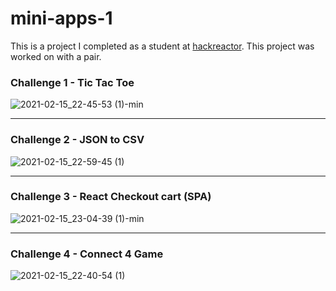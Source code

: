# mini-apps-1
This is a project I completed as a student at [hackreactor](http://hackreactor.com). This project was worked on with a pair.

### Challenge 1 - Tic Tac Toe
![2021-02-15_22-45-53 (1)-min](https://user-images.githubusercontent.com/61848395/108028607-f5ac4f80-6fe0-11eb-9c50-72231b3cbc27.gif)

---
### Challenge 2 - JSON to CSV
![2021-02-15_22-59-45 (1)](https://user-images.githubusercontent.com/61848395/108029273-05786380-6fe2-11eb-9ede-5caf1df54a7f.gif)

---
### Challenge 3 - React Checkout cart (SPA)
![2021-02-15_23-04-39 (1)-min](https://user-images.githubusercontent.com/61848395/108029997-4e7ce780-6fe3-11eb-8f7a-2605962f0567.gif)

---
### Challenge 4 - Connect 4 Game
![2021-02-15_22-40-54 (1)](https://user-images.githubusercontent.com/61848395/108027730-7e29f080-6fdf-11eb-82a1-ab7a328ef9ac.gif)

